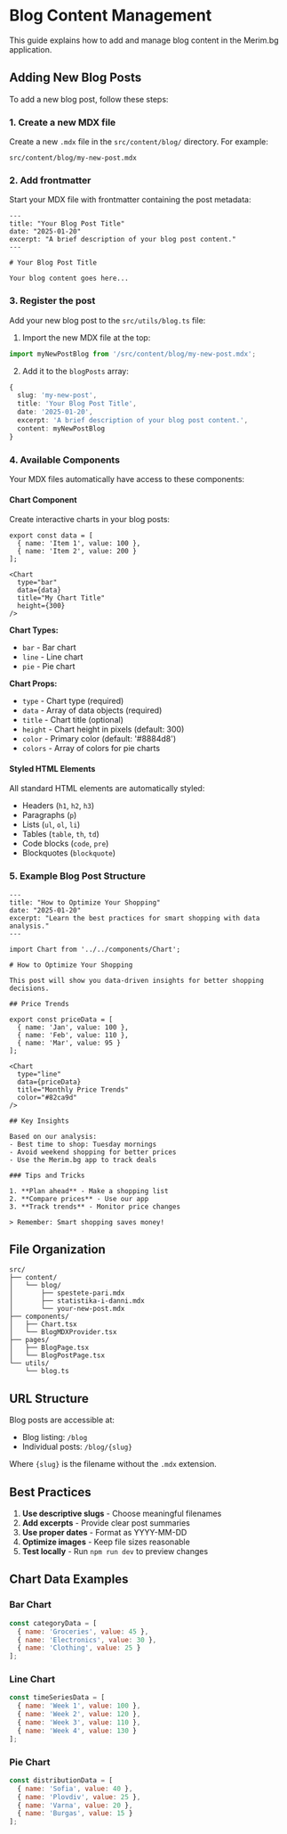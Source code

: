 # Blog Content Management

This guide explains how to add and manage blog content in the Merim.bg application.

## Adding New Blog Posts

To add a new blog post, follow these steps:

### 1. Create a new MDX file

Create a new `.mdx` file in the `src/content/blog/` directory. For example:
```
src/content/blog/my-new-post.mdx
```

### 2. Add frontmatter

Start your MDX file with frontmatter containing the post metadata:

```mdx
---
title: "Your Blog Post Title"
date: "2025-01-20"
excerpt: "A brief description of your blog post content."
---

# Your Blog Post Title

Your blog content goes here...
```

### 3. Register the post

Add your new blog post to the `src/utils/blog.ts` file:

1. Import the new MDX file at the top:
```typescript
import myNewPostBlog from '/src/content/blog/my-new-post.mdx';
```

2. Add it to the `blogPosts` array:
```typescript
{
  slug: 'my-new-post',
  title: 'Your Blog Post Title',
  date: '2025-01-20',
  excerpt: 'A brief description of your blog post content.',
  content: myNewPostBlog
}
```

### 4. Available Components

Your MDX files automatically have access to these components:

#### Chart Component
Create interactive charts in your blog posts:

```mdx
export const data = [
  { name: 'Item 1', value: 100 },
  { name: 'Item 2', value: 200 }
];

<Chart 
  type="bar" 
  data={data} 
  title="My Chart Title"
  height={300}
/>
```

**Chart Types:**
- `bar` - Bar chart
- `line` - Line chart  
- `pie` - Pie chart

**Chart Props:**
- `type` - Chart type (required)
- `data` - Array of data objects (required)
- `title` - Chart title (optional)
- `height` - Chart height in pixels (default: 300)
- `color` - Primary color (default: '#8884d8')
- `colors` - Array of colors for pie charts

#### Styled HTML Elements

All standard HTML elements are automatically styled:
- Headers (`h1`, `h2`, `h3`)
- Paragraphs (`p`)
- Lists (`ul`, `ol`, `li`)
- Tables (`table`, `th`, `td`)
- Code blocks (`code`, `pre`)
- Blockquotes (`blockquote`)

### 5. Example Blog Post Structure

```mdx
---
title: "How to Optimize Your Shopping"
date: "2025-01-20"
excerpt: "Learn the best practices for smart shopping with data analysis."
---

import Chart from '../../components/Chart';

# How to Optimize Your Shopping

This post will show you data-driven insights for better shopping decisions.

## Price Trends

export const priceData = [
  { name: 'Jan', value: 100 },
  { name: 'Feb', value: 110 },
  { name: 'Mar', value: 95 }
];

<Chart 
  type="line" 
  data={priceData} 
  title="Monthly Price Trends"
  color="#82ca9d"
/>

## Key Insights

Based on our analysis:
- Best time to shop: Tuesday mornings
- Avoid weekend shopping for better prices
- Use the Merim.bg app to track deals

### Tips and Tricks

1. **Plan ahead** - Make a shopping list
2. **Compare prices** - Use our app
3. **Track trends** - Monitor price changes

> Remember: Smart shopping saves money!
```

## File Organization

```
src/
├── content/
│   └── blog/
│       ├── spestete-pari.mdx
│       ├── statistika-i-danni.mdx
│       └── your-new-post.mdx
├── components/
│   ├── Chart.tsx
│   └── BlogMDXProvider.tsx
├── pages/
│   ├── BlogPage.tsx
│   └── BlogPostPage.tsx
└── utils/
    └── blog.ts
```

## URL Structure

Blog posts are accessible at:
- Blog listing: `/blog`
- Individual posts: `/blog/{slug}`

Where `{slug}` is the filename without the `.mdx` extension.

## Best Practices

1. **Use descriptive slugs** - Choose meaningful filenames
2. **Add excerpts** - Provide clear post summaries
3. **Use proper dates** - Format as YYYY-MM-DD
4. **Optimize images** - Keep file sizes reasonable
5. **Test locally** - Run `npm run dev` to preview changes

## Chart Data Examples

### Bar Chart
```javascript
const categoryData = [
  { name: 'Groceries', value: 45 },
  { name: 'Electronics', value: 30 },
  { name: 'Clothing', value: 25 }
];
```

### Line Chart  
```javascript
const timeSeriesData = [
  { name: 'Week 1', value: 100 },
  { name: 'Week 2', value: 120 },
  { name: 'Week 3', value: 110 },
  { name: 'Week 4', value: 130 }
];
```

### Pie Chart
```javascript
const distributionData = [
  { name: 'Sofia', value: 40 },
  { name: 'Plovdiv', value: 25 },
  { name: 'Varna', value: 20 },
  { name: 'Burgas', value: 15 }
];
```